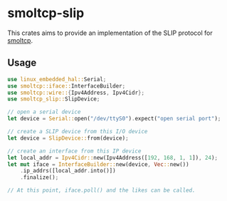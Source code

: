 # smoltcp-slip

This crates aims to provide an implementation of the SLIP protocol for [smoltcp].

## Usage

```rust no_run
use linux_embedded_hal::Serial;
use smoltcp::iface::InterfaceBuilder;
use smoltcp::wire::{Ipv4Address, Ipv4Cidr};
use smoltcp_slip::SlipDevice;

// open a serial device
let device = Serial::open("/dev/ttyS0").expect("open serial port");

// create a SLIP device from this I/O device
let device = SlipDevice::from(device);

// create an interface from this IP device
let local_addr = Ipv4Cidr::new(Ipv4Address([192, 168, 1, 1]), 24);
let mut iface = InterfaceBuilder::new(device, Vec::new())
    .ip_addrs([local_addr.into()])
    .finalize();

// At this point, iface.poll() and the likes can be called.
```

[smoltcp]: https://github.com/smoltcp-rs/smoltcp
